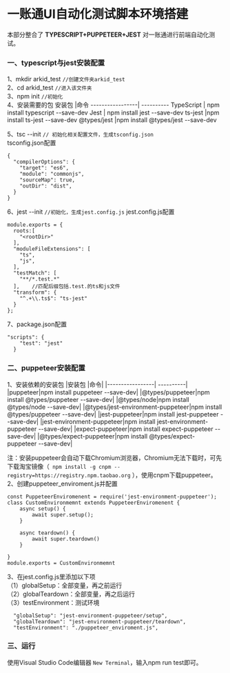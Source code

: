 # 一账通UI自动化测试脚本环境搭建
本部分整合了 **TYPESCRIPT+PUPPETEER+JEST** 对一账通进行前端自动化测试。
### 一、typescript与jest安装配置    
1、mkdir arkid_test  `//创建文件夹arkid_test`         
2、cd arkid_test  `//进入该文件夹 `          
3、npm init  `//初始化`          
4、安装需要的包
安装包         |命令
-----------------| ----------
TypeScript  | npm install typescript --save-dev
Jest               | npm install jest --save-dev
ts-jest     |npm install ts-jest --save-dev
@types/jest |npm install @types/jest --save-dev                                              

5、tsc --init  `// 初始化相关配置文件，生成tsconfig.json`                
tsconfig.json配置

```
{
  "compilerOptions": {
    "target": "es6",
    "module": "commonjs",
    "sourceMap": true,
    "outDir": "dist",
  }
}
```
6、jest --init  `//初始化，生成jest.config.js`
jest.config.js配置
```
module.exports = {
  roots:[
    "<rootDir>"
  ],
  "moduleFileExtensions": [
    "ts",
    "js",
  ],
  "testMatch": [
    "**/*.test.*"
  ],    //匹配后缀包括.test.的ts和js文件
  "transform": {
    "^.+\\.ts$": "ts-jest"
  }
};
```
7、package.json配置
```
"scripts": {
    "test": "jest"
  }
```
### 二、puppeteer安装配置
1、安装依赖的安装包
|安装包         |命令|
|-----------------| ----------|
|puppeteer|npm install puppeteer --save-dev|
|@types/puppeteer|npm install @types/puppeteer --save-dev|
|@types/node|npm install @types/node --save-dev|
|@types/jest-environment-puppeteer|npm install @types/puppeteer --save-dev|
|jest-puppeteer|npm install jest-puppeteer --save-dev|
|jest-environment-puppeteer|npm install jest-environment-puppeteer --save-dev|
|expect-puppeteer|npm install expect-puppeteer --save-dev|
|@types/expect-puppeteer|npm install @types/expect-puppeteer --save-dev|


注：安装puppeteer会自动下载Chromium浏览器，Chromium无法下载时，可先下载淘宝镜像（` npm install -g cnpm --registry=https://registry.npm.taobao.org` ），使用cnpm下载puppeteer。                     
2、创建puppeteer_enviroment.js并配置
```
const PuppeteerEnviromenent = require('jest-environment-puppeteer');
class CustomEnvironmemnt extends PuppeteerEnviromenent {
    async setup() {
        await super.setup();
    }

    async teardown() {
        await super.teardown()
    }

}
module.exports = CustomEnvironmemnt
```
3、在jest.config.js里添加以下项                
（1）globalSetup：全部变量，再之前运行            
（2）globalTeardown：全部变量，再之后运行              
（3）testEnvironment：测试环境               
```
  "globalSetup": "jest-environment-puppeteer/setup",
  "globalTeardown": "jest-environment-puppeteer/teardown",
  "testEnvironment": "./puppeteer_enviroment.js",
```
### 三、运行
使用Visual Studio Code编辑器 `New Terminal`，输入npm run test即可。
